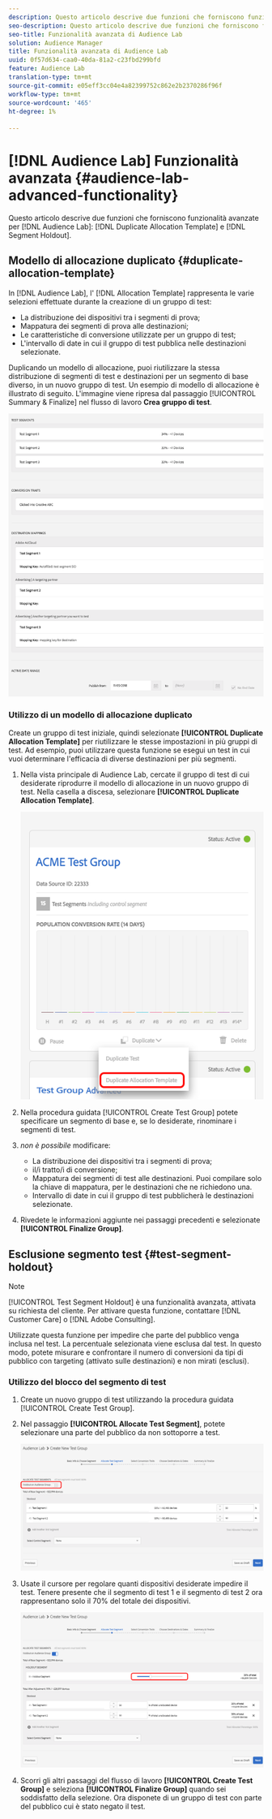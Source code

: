 ```yaml
---
description: Questo articolo descrive due funzioni che forniscono funzionalità avanzate per i modelli di allocazione duplicati e il blocco dei segmenti di Audience Lab.
seo-description: Questo articolo descrive due funzioni che forniscono funzionalità avanzate per i modelli di allocazione duplicati e il blocco dei segmenti di Audience Lab.
seo-title: Funzionalità avanzata di Audience Lab
solution: Audience Manager
title: Funzionalità avanzata di Audience Lab
uuid: 0f57d634-caa0-40da-81a2-c23fbd299bfd
feature: Audience Lab
translation-type: tm+mt
source-git-commit: e05eff3cc04e4a82399752c862e2b2370286f96f
workflow-type: tm+mt
source-wordcount: '465'
ht-degree: 1%

---
```



# [!DNL Audience Lab] Funzionalità avanzata  {#audience-lab-advanced-functionality}

Questo articolo descrive due funzioni che forniscono funzionalità avanzate per [!DNL Audience Lab]: [!DNL Duplicate Allocation Template] e [!DNL Segment Holdout].

## Modello di allocazione duplicato {#duplicate-allocation-template}

<!-- 
<p>The <b>Allocation Template</b> represents how you split a test group into test segments and the way the test segments are mapped to destinations. </p>
 -->

In [!DNL Audience Lab], l&#39; [!DNL Allocation Template] rappresenta le varie selezioni effettuate durante la creazione di un gruppo di test:

* La distribuzione dei dispositivi tra i segmenti di prova;
* Mappatura dei segmenti di prova alle destinazioni;
* Le caratteristiche di conversione utilizzate per un gruppo di test;
* L&#39;intervallo di date in cui il gruppo di test pubblica nelle destinazioni selezionate.

Duplicando un modello di allocazione, puoi riutilizzare la stessa distribuzione di segmenti di test e destinazioni per un segmento di base diverso, in un nuovo gruppo di test. Un esempio di modello di allocazione è illustrato di seguito. L&#39;immagine viene ripresa dal passaggio [!UICONTROL Summary & Finalize] nel flusso di lavoro **Crea gruppo di test**.

![](assets/allocation_template_3.png)

<!--
With the option to duplicate allocation templates, you can increase your productivity when running multivariate tests as part of multivariate campaigns.
-->

### Utilizzo di un modello di allocazione duplicato

Create un gruppo di test iniziale, quindi selezionate **[!UICONTROL Duplicate Allocation Template]** per riutilizzare le stesse impostazioni in più gruppi di test. Ad esempio, puoi utilizzare questa funzione se esegui un test in cui vuoi determinare l&#39;efficacia di diverse destinazioni per più segmenti.

1. Nella vista principale di Audience Lab, cercate il gruppo di test di cui desiderate riprodurre il modello di allocazione in un nuovo gruppo di test. Nella casella a discesa, selezionare **[!UICONTROL Duplicate Allocation Template]**.

   ![](assets/duplicate-allocation-template.png)

2. Nella procedura guidata [!UICONTROL Create Test Group] potete specificare un segmento di base e, se lo desiderate, rinominare i segmenti di test.
3. *non è possibile* modificare:

   * La distribuzione dei dispositivi tra i segmenti di prova;
   * il/i tratto/i di conversione;
   * Mappatura dei segmenti di test alle destinazioni. Puoi compilare solo la chiave di mappatura, per le destinazioni che ne richiedono una.
   * Intervallo di date in cui il gruppo di test pubblicherà le destinazioni selezionate.

4. Rivedete le informazioni aggiunte nei passaggi precedenti e selezionate **[!UICONTROL Finalize Group]**.

## Esclusione segmento test {#test-segment-holdout}

>[!NOTE]
>
>[!UICONTROL Test Segment Holdout] è una funzionalità avanzata, attivata su richiesta del cliente. Per attivare questa funzione, contattare [!DNL Customer Care] o [!DNL Adobe Consulting].

Utilizzate questa funzione per impedire che parte del pubblico venga inclusa nel test. La percentuale selezionata viene esclusa dal test. In questo modo, potete misurare e confrontare il numero di conversioni da tipi di pubblico con targeting (attivato sulle destinazioni) e non mirati (esclusi).

<!--
<p>Note that this option is different to the control segment because it subtracts the percentage ................. You can withhold an audience group and still use a control segment. </p>
-->

### Utilizzo del blocco del segmento di test

1. Create un nuovo gruppo di test utilizzando la procedura guidata [!UICONTROL Create Test Group].
1. Nel passaggio **[!UICONTROL Allocate Test Segment]**, potete selezionare una parte del pubblico da non sottoporre a test.

   ![Voce di elenco](assets/test-segment-holdout.png)

1. Usate il cursore per regolare quanti dispositivi desiderate impedire il test. Tenere presente che il segmento di test 1 e il segmento di test 2 ora rappresentano solo il 70% del totale dei dispositivi.

   ![](assets/test-segment-holdout-selected.png)

1. Scorri gli altri passaggi del flusso di lavoro **[!UICONTROL Create Test Group]** e seleziona **[!UICONTROL Finalize Group]** quando sei soddisfatto della selezione. Ora disponete di un gruppo di test con parte del pubblico cui è stato negato il test.
